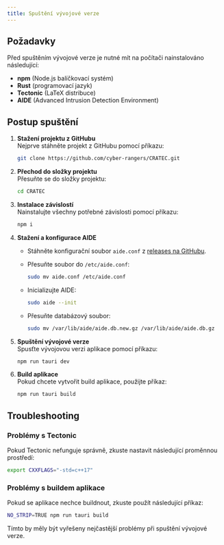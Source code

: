 ```yaml
---
title: Spuštění vývojové verze
---
```


## Požadavky

Před spuštěním vývojové verze je nutné mít na počítači nainstalováno následující:

- **npm** (Node.js balíčkovací systém)
- **Rust** (programovací jazyk)
- **Tectonic** (LaTeX distribuce)
- **AIDE** (Advanced Intrusion Detection Environment)

## Postup spuštění

1. **Stažení projektu z GitHubu**  
   Nejprve stáhněte projekt z GitHubu pomocí příkazu:

   ```bash
   git clone https://github.com/cyber-rangers/CRATEC.git
   ```

2. **Přechod do složky projektu**  
   Přesuňte se do složky projektu:

   ```bash
   cd CRATEC
   ```

3. **Instalace závislostí**  
   Nainstalujte všechny potřebné závislosti pomocí příkazu:

   ```bash
   npm i
   ```

4. **Stažení a konfigurace AIDE**  
   - Stáhněte konfigurační soubor `aide.conf` z [releases na GitHubu](https://github.com/cyber-rangers/CRATEC/releases).
   - Přesuňte soubor do `/etc/aide.conf`:

     ```bash
     sudo mv aide.conf /etc/aide.conf
     ```

   - Inicializujte AIDE:

     ```bash
     sudo aide --init
     ```

   - Přesuňte databázový soubor:

     ```bash
     sudo mv /var/lib/aide/aide.db.new.gz /var/lib/aide/aide.db.gz
     ```

5. **Spuštění vývojové verze**  
   Spusťte vývojovou verzi aplikace pomocí příkazu:

   ```bash
   npm run tauri dev
   ```

6. **Build aplikace**  
   Pokud chcete vytvořit build aplikace, použijte příkaz:

   ```bash
   npm run tauri build
   ```

## Troubleshooting

### Problémy s Tectonic
Pokud Tectonic nefunguje správně, zkuste nastavit následující proměnnou prostředí:

```bash
export CXXFLAGS="-std=c++17"
```

### Problémy s buildem aplikace
Pokud se aplikace nechce buildnout, zkuste použít následující příkaz:

```bash
NO_STRIP=TRUE npm run tauri build
```

Tímto by měly být vyřešeny nejčastější problémy při spuštění vývojové verze.